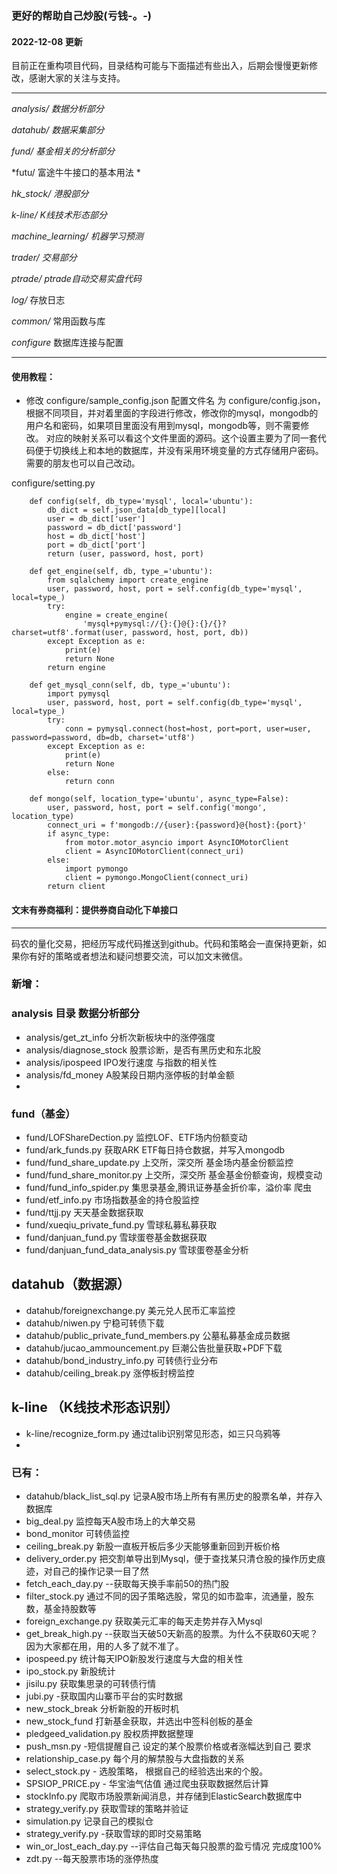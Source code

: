 ### 更好的帮助自己炒股(亏钱-。-)

#### 2022-12-08 更新

目前正在重构项目代码，目录结构可能与下面描述有些出入，后期会慢慢更新修改，感谢大家的关注与支持。

---

*analysis/ 数据分析部分*

*datahub/ 数据采集部分*

*fund/ 基金相关的分析部分*

*futu/ 富途牛牛接口的基本用法 *

*hk_stock/ 港股部分*

*k-line/ K线技术形态部分*

*machine_learning/ 机器学习预测* 

*trader/ 交易部分*

*ptrade/ ptrade自动交易实盘代码*

*log/* 存放日志

*common/* 常用函数与库

*configure* 数据库连接与配置

----
#### 使用教程：
* 修改 configure/sample_config.json 配置文件名 为 configure/config.json，根据不同项目，并对着里面的字段进行修改，修改你的mysql，mongodb的用户名和密码，如果项目里面没有用到mysql，mongodb等，则不需要修改。
对应的映射关系可以看这个文件里面的源码。这个设置主要为了同一套代码便于切换线上和本地的数据库，并没有采用环境变量的方式存储用户密码。需要的朋友也可以自己改动。

configure/setting.py

```
    def config(self, db_type='mysql', local='ubuntu'):
        db_dict = self.json_data[db_type][local]
        user = db_dict['user']
        password = db_dict['password']
        host = db_dict['host']
        port = db_dict['port']
        return (user, password, host, port)

    def get_engine(self, db, type_='ubuntu'):
        from sqlalchemy import create_engine
        user, password, host, port = self.config(db_type='mysql', local=type_)
        try:
            engine = create_engine(
                'mysql+pymysql://{}:{}@{}:{}/{}?charset=utf8'.format(user, password, host, port, db))
        except Exception as e:
            print(e)
            return None
        return engine

    def get_mysql_conn(self, db, type_='ubuntu'):
        import pymysql
        user, password, host, port = self.config(db_type='mysql', local=type_)
        try:
            conn = pymysql.connect(host=host, port=port, user=user, password=password, db=db, charset='utf8')
        except Exception as e:
            print(e)
            return None
        else:
            return conn

    def mongo(self, location_type='ubuntu', async_type=False):
        user, password, host, port = self.config('mongo', location_type)
        connect_uri = f'mongodb://{user}:{password}@{host}:{port}'
        if async_type:
            from motor.motor_asyncio import AsyncIOMotorClient
            client = AsyncIOMotorClient(connect_uri)
        else:
            import pymongo
            client = pymongo.MongoClient(connect_uri)
        return client
```

#### 文末有券商福利：提供券商自动化下单接口

---

码农的量化交易，把经历写成代码推送到github。代码和策略会一直保持更新，如果你有好的策略或者想法和疑问想要交流，可以加文末微信。

### 新增：

### analysis 目录 数据分析部分

* analysis/get_zt_info 分析次新板块中的涨停强度
* analysis/diagnose_stock 股票诊断，是否有黑历史和东北股
* analysis/ipospeed IPO发行速度 与指数的相关性
* analysis/fd_money A股某段日期内涨停板的封单金额 
* 
### fund（基金）

* fund/LOFShareDection.py 监控LOF、ETF场内份额变动
* fund/ark_funds.py 获取ARK ETF每日持仓数据，并写入mongodb
* fund/fund_share_update.py 上交所，深交所 基金场内基金份额监控
* fund/fund_share_monitor.py 上交所，深交所 基金基金份额查询，规模变动
* fund/fund_info_spider.py 集思录基金,腾讯证券基金折价率，溢价率 爬虫
* fund/etf_info.py 市场指数基金的持仓股监控
* fund/ttjj.py 天天基金数据获取
* fund/xueqiu_private_fund.py 雪球私募私募获取
* fund/danjuan_fund.py 雪球蛋卷基金数据获取
* fund/danjuan_fund_data_analysis.py 雪球蛋卷基金分析

## datahub（数据源）

* datahub/foreignexchange.py 美元兑人民币汇率监控
* datahub/niwen.py 宁稳可转债下载
* datahub/public_private_fund_members.py 公墓私募基金成员数据
* datahub/jucao_ammouncement.py 巨潮公告批量获取+PDF下载
* datahub/bond_industry_info.py 可转债行业分布
* datahub/ceiling_break.py 涨停板封榜监控

## k-line （K线技术形态识别）
* k-line/recognize_form.py 通过talib识别常见形态，如三只乌鸦等
* 
### 已有：

* datahub/black_list_sql.py 记录A股市场上所有有黑历史的股票名单，并存入数据库
* big_deal.py 监控每天A股市场上的大单交易
* bond_monitor 可转债监控
* ceiling_break.py 新股一直板开板后多少天能够重新回到开板价格
* delivery_order.py 把交割单导出到Mysql，便于查找某只清仓股的操作历史痕迹，对自己的操作记录一目了然
* fetch_each_day.py --获取每天换手率前50的热门股
* filter_stock.py 通过不同的因子策略选股，常见的如市盈率，流通量，股东数，基金持股数等
* foreign_exchange.py 获取美元汇率的每天走势并存入Mysql
* get_break_high.py --获取当天破50天新高的股票。为什么不获取60天呢？ 因为大家都在用，用的人多了就不准了。
* ipospeed.py 统计每天IPO新股发行速度与大盘的相关性
* ipo_stock.py 新股统计
* jisilu.py 获取集思录的可转债行情
* jubi.py -获取国内山寨币平台的实时数据
* new_stock_break 分析新股的开板时机
* new_stock_fund 打新基金获取，并选出中签科创板的基金
* pledgeed_validation.py 股权质押数据整理
* push_msn.py -短信提醒自己 设定的某个股票价格或者涨幅达到自己 要求
* relationship_case.py 每个月的解禁股与大盘指数的关系
* select_stock.py - 选股策略， 根据自己的经验选出来的个股。
* SPSIOP_PRICE.py - 华宝油气估值 通过爬虫获取数据然后计算
* stockInfo.py 爬取市场股票新闻消息，并存储到ElasticSearch数据库中
* strategy_verify.py 获取雪球的策略并验证
* simulation.py 记录自己的模拟仓
* strategy_verify.py -获取雪球的即时交易策略
* win_or_lost_each_day.py --评估自己每天每只股票的盈亏情况 完成度100%
* zdt.py --每天股票市场的涨停热度
